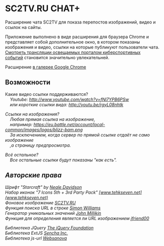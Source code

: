 # SC2TV.RU CHAT+
Расширение чата SC2TV для показа перепостов изображений, видео и ссылок на сайты.

Приложение выполнено в виде расширения для браузера Chrome и представляет собой
дополнительное окно, в котором показаны изображения и видео, ссылки на которые
публикуют пользователи чата. [Смотреть трансляции освещаемых порталом киберспортивных событий](http://sc2tv.ru/)
становится значительно увлекательней.

Расширение [в галерее Google Chrome](https://chrome.google.com/webstore/detail/sc2tv-%D1%87%D0%B0%D1%82/iehljfpcffmnegmfcglnaolmnncdcdom)

## Возможности

Какие видео ссылки поддерживаются?<br>
&nbsp;&nbsp;&nbsp;&nbsp;<i>Youtube: http://www.youtube.com/watch?v=fNl7YPB6PSw</i><br>
&nbsp;&nbsp;&nbsp;&nbsp;<i>или короткие ссылки вида: http://youtu.be/rgyL08nhtk

Ссылки на изображения?<br>
&nbsp;&nbsp;&nbsp;&nbsp;<i>Любая прямая ссылка на изображение,<br> 
&nbsp;&nbsp;&nbsp;&nbsp;например: https://eu.battle.net/account/local-common/images/logos/blizz-bam.png<br>
&nbsp;&nbsp;&nbsp;&nbsp;За исключением, когда сервер по прямой ссылке отдаёт не само изображение<br>
&nbsp;&nbsp;&nbsp;&nbsp;,а страницу предпросмотра.</i><br>

Всё остальное?<br>
&nbsp;&nbsp;&nbsp;&nbsp;<i>Все остальные ссылки будут показаны "как есть".</i>

## Авторские права
Шрифт "Starcraft" by [Neale Davidson](jaynz@pixelsagas.com)<br>
Набор иконок "7 Icons 5th + 3rd Party Pack" [www.tehkseven.net](www.tehkseven.net)<br>
Фоновое изображение [SC2TV.RU](http://sc2tv.ru)<br>
Функция поиска URL в строке [Simon Williams](http://stackoverflow.com/questions/4504853/how-do-i-extract-a-url-from-plain-text-using-jquery)<br>
Генератор уникальных значений [John Millikin](http://stackoverflow.com/questions/105034/how-to-create-a-guid-uuid-in-javascript)<br>
Функция для определения является ли URL изображением [jfriend00](http://stackoverflow.com/questions/9714525/javascript-image-url-verify)

Библиотека JQuery [The jQuery Foundation](www.jquery.org)<br>
Библиотека ExtJS [Sencha Inc.](http://www.sencha.com/products/extjs)<br>
Библиотека js-url [Websanova](https://github.com/websanova/js-url)